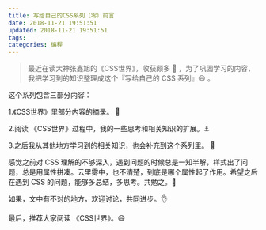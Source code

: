 ```yaml
---
title: 写给自己的CSS系列（零）前言
date: 2018-11-21 19:51:51
updated: 2018-11-21 19:51:51
tags:
categories: 编程
---
```


> 最近在读大神张鑫旭的《CSS世界》，收获颇多 💎 ，为了巩固学习的内容，我把学习到的知识整理成这个『写给自己的 CSS 系列』😄 。

这个系列包含三部分内容：

1.《CSS世界》里部分内容的摘录。 🎨

2.阅读 《CSS世界》过程中，我的一些思考和相关知识的扩展。⚓ 

3.之后我从其他地方学习到的相关知识，也会补充到这个系列里。 🍎

感觉之前对 CSS 理解的不够深入，遇到问题的时候总是一知半解，样式出了问题，总是用属性拼凑。云里雾中，也不清楚，到底是哪个属性起了作用。希望之后在遇到 CSS 的问题，能够多总结，多思考。共勉之。💪

如果，文中有不对的地方，欢迎讨论，共同进步。👌

最后，推荐大家阅读 《CSS世界》。😄
